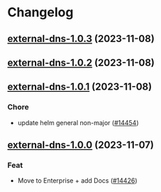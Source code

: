 # Changelog



## [external-dns-1.0.3](https://github.com/truecharts/charts/compare/external-dns-1.0.2...external-dns-1.0.3) (2023-11-08)




## [external-dns-1.0.2](https://github.com/truecharts/charts/compare/external-dns-1.0.1...external-dns-1.0.2) (2023-11-08)




## [external-dns-1.0.1](https://github.com/truecharts/charts/compare/external-dns-1.0.0...external-dns-1.0.1) (2023-11-08)

### Chore

- update helm general non-major ([#14454](https://github.com/truecharts/charts/issues/14454))
  
  


## [external-dns-1.0.0](https://github.com/truecharts/charts/compare/external-dns-0.0.5...external-dns-1.0.0) (2023-11-07)

### Feat

- Move to Enterprise + add Docs ([#14426](https://github.com/truecharts/charts/issues/14426))
  
  